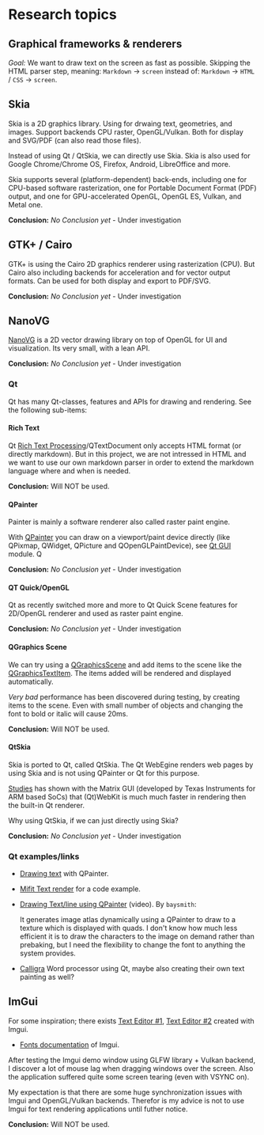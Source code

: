 # Research topics


## Graphical frameworks & renderers

*Goal:* We want to draw text on the screen as fast as possible. Skipping the HTML parser step, meaning: `Markdown` -> `screen` instead of: `Markdown` -> `HTML` / `CSS` -> `screen`.

## Skia

Skia is a 2D graphics library. Using for drwaing text, geometries, and images. Support backends CPU raster, OpenGL/Vulkan. Both for display and SVG/PDF (can also read those files).

Instead of using Qt / QtSkia, we can directly use Skia. Skia is also used for Google Chrome/Chrome OS, Firefox, Android, LibreOffice and more.

Skia supports several (platform-dependent) back-ends, including one for CPU-based software rasterization, one for Portable Document Format (PDF) output, and one for GPU-accelerated OpenGL, OpenGL ES, Vulkan, and Metal one.

**Conclusion:** *No Conclusion yet* - Under investigation

## GTK+ / Cairo

GTK+ is using the Cairo 2D graphics renderer using rasterization (CPU). But Cairo also including backends for acceleration and for vector output formats. Can be used for both display and export to PDF/SVG.

**Conclusion:** *No Conclusion yet* - Under investigation

## NanoVG

[NanoVG](https://github.com/memononen/nanovg) is a 2D vector drawing library on top of OpenGL for UI and visualization. Its very small, with a lean API.

**Conclusion:** *No Conclusion yet* - Under investigation

### Qt

Qt has many Qt-classes, features and APIs for drawing and rendering. See the following sub-items:

#### Rich Text

Qt [Rich Text Processing](https://doc.qt.io/qt-5/richtext.html)/QTextDocument only accepts HTML format (or directly markdown). But in this project, we are not intressed in HTML and we want to use our own markdown parser in order to extend the markdown language where and when is needed.

**Conclusion:** Will NOT be used.

#### QPainter

Painter is mainly a software renderer also called raster paint engine.

With [QPainter](https://doc.qt.io/qt-5/qpainter.html) you can draw on a viewport/paint device directly (like QPixmap, QWidget, QPicture and QOpenGLPaintDevice), see [Qt GUI](https://doc.qt.io/qt-5/qtgui-index.html) module. Q

**Conclusion:** *No Conclusion yet* - Under investigation

#### QT Quick/OpenGL

Qt as recently switched more and more to Qt Quick Scene features for 2D/OpenGL renderer and used as raster paint engine.

**Conclusion:** *No Conclusion yet* - Under investigation

#### QGraphics Scene

We can try using a [QGraphicsScene](https://doc.qt.io/qt-5/qgraphicsscene.html) and add items to the scene like the [QGraphicsTextItem](https://doc.qt.io/qt-5/qgraphicstextitem.html). The items added will be rendered and displayed automatically.

*Very bad* performance has been discovered during testing, by creating items to the scene. Even with small number of objects and changing the font to bold or italic will cause 20ms.

**Conclusion:** Will NOT be used.

#### QtSkia

Skia is ported to Qt, called QtSkia. The Qt WebEgine renders web pages by using Skia and is not using QPainter or Qt for this purpose. 

[Studies](https://www.facebook.com/notes/beagleboardorg-foundation/comparing-html-rendering-performance-with-qtwebkit-and-qt-native-classes/439968524361/) has shown with the Matrix GUI (developed by Texas Instruments for ARM based SoCs) that (Qt)WebKit is much much faster in rendering then the built-in Qt renderer.

Why using QtSkia, if we can just directly using Skia?

**Conclusion:** *No Conclusion yet* - Under investigation

### Qt examples/links

* [Drawing text](https://github.com/radekp/qt/blob/master/src/gui/text/qtextlayout.cpp#L1114) with QPainter.
* [Mifit Text render](https://github.com/mifit/mifit/blob/master/libs/opengl/Text.cpp) for a code example. 
* [Drawing Text/line using QPainter](https://www.youtube.com/watch?v=tc3nlNEAdig) (video).
By `baysmith`: 

    It generates image atlas dynamically using a QPainter to draw to a texture which is displayed with quads. I don't know how much less efficient it is to draw the characters to the image on demand rather than prebaking, but I need the flexibility to change the font to anything the system provides.
* [Calligra](https://github.com/KDE/calligra) Word processor using Qt, maybe also creating their own text painting as well?



## ImGui

For some inspiration; there exists [Text Editor #1](https://github.com/BalazsJako/ImGuiColorTextEdit), [Text Editor #2](https://github.com/Rezonality/zep) created with Imgui.

* [Fonts documentation](https://github.com/ocornut/imgui/blob/master/docs/FONTS.md) of Imgui.

After testing the Imgui demo window using GLFW library + Vulkan backend, I discover a lot of mouse lag when dragging windows over the screen.
Also the application suffered quite some screen tearing (even with VSYNC on).

My expectation is that there are some huge synchronization issues with Imgui and OpenGL/Vulkan backends. Therefor is my advice is not to use Imgui for text rendering applications until futher notice.

**Conclusion:** Will NOT be used.

